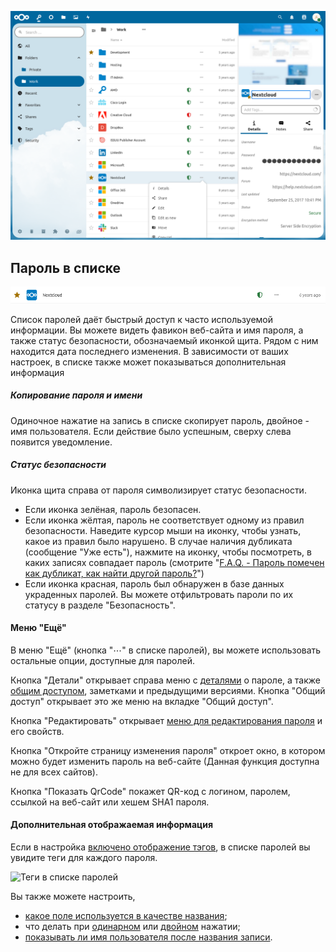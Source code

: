![Список паролей с информацией о выбранном пароле](_files/password-details.png)

## Пароль в списке
![Пароль в списке](_files/password-single.png)

Список паролей даёт быстрый доступ к часто используемой информации.
Вы можете видеть фавикон веб-сайта и имя пароля, а также статус безопасности, обозначаемый иконкой щита. Рядом с ним находится дата последнего изменения. В зависимости от ваших настроек, в списке также может показываться дополнительная информация

##### Копирование пароля и имени
Одиночное нажатие на запись в списке скопирует пароль, двойное - имя пользователя.
Если действие было успешным, сверху слева появится уведомление.

##### Статус безопасности
Иконка щита справа от пароля символизирует статус безопасности.
- Если иконка зелёная, пароль безопасен.
- Если иконка жёлтая, пароль не соответствует одному из правил безопасности. Наведите курсор мыши на иконку, чтобы узнать, какое из правил было нарушено. В случае наличия дубликата (сообщение "Уже есть"), нажмите на иконку, чтобы посмотреть, в каких записях совпадает пароль (смотрите "[F.A.Q. - Пароль помечен как дубликат, как найти другой пароль?](F.A.Q.md/#пароль-помечен-как-дубликат-как-найти-другой-пароль)")
- Если иконка красная, пароль был обнаружен в базе данных украденных паролей.
Вы можете отфильтровать пароли по их статусу в разделе "Безопасность".

#### Меню "Ещё"
В меню "Ещё" (кнопка "⋯" в списке паролей), вы можете использовать остальные опции, доступные для паролей.

Кнопка "Детали" открывает справа меню с [деталями](./Passwords/Password-Detail-View) о пароле, а также [общим доступом](./Passwords/Sharing-Passwords), заметками и предыдущими версиями. Кнопка "Общий доступ" открывает это же меню на вкладке "Общий доступ".

Кнопка "Редактировать" открывает [меню для редактирования пароля](./Passwords/Creating-Passwords) и его свойств.

Кнопка "Откройте страницу изменения пароля" откроет окно, в котором можно будет изменить пароль на веб-сайте (Данная функция доступна не для всех сайтов).

Кнопка "Показать QrCode" покажет QR-код с логином, паролем, ссылкой на веб-сайт или хешем SHA1 пароля.

#### Дополнительная отображаемая информация
Если в настройка [включено отображение тэгов](./Settings#show-tags-in-the-list-view), в списке паролей вы увидите теги для каждого пароля.

![Теги в списке паролей](_files/tags-hover.gif)

Вы также можете настроить,
- [какое поле используется в качестве названия](./Settings#set-title-from);
- что делать при [одинарном](./Settings#single-click-action-advanced) или [двойном](./Settings#double-click-action-advanced) нажатии;
- [показывать ли имя пользователя после названия записи](./Settings#show-username-in-list-view-advanced).
